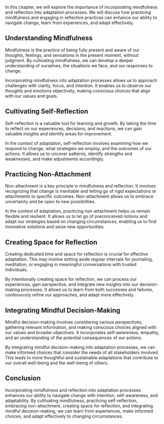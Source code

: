 
In this chapter, we will explore the importance of incorporating mindfulness and reflection into adaptation processes. We will discuss how practicing mindfulness and engaging in reflective practices can enhance our ability to navigate change, learn from experiences, and adapt effectively.

Understanding Mindfulness
-------------------------

Mindfulness is the practice of being fully present and aware of our thoughts, feelings, and sensations in the present moment, without judgment. By cultivating mindfulness, we can develop a deeper understanding of ourselves, the situations we face, and our responses to change.

Incorporating mindfulness into adaptation processes allows us to approach challenges with clarity, focus, and intention. It enables us to observe our thoughts and emotions objectively, making conscious choices that align with our values and goals.

Cultivating Self-Reflection
---------------------------

Self-reflection is a valuable tool for learning and growth. By taking the time to reflect on our experiences, decisions, and reactions, we can gain valuable insights and identify areas for improvement.

In the context of adaptation, self-reflection involves examining how we respond to change, what strategies we employ, and the outcomes of our actions. It allows us to uncover patterns, identify strengths and weaknesses, and make adjustments accordingly.

Practicing Non-Attachment
-------------------------

Non-attachment is a key principle in mindfulness and reflection. It involves recognizing that change is inevitable and letting go of rigid expectations or attachments to specific outcomes. Non-attachment allows us to embrace uncertainty and be open to new possibilities.

In the context of adaptation, practicing non-attachment helps us remain flexible and resilient. It allows us to let go of preconceived notions and adapt our strategies based on changing circumstances, enabling us to find innovative solutions and seize new opportunities.

Creating Space for Reflection
-----------------------------

Creating dedicated time and space for reflection is crucial for effective adaptation. This may involve setting aside regular intervals for journaling, meditation, or engaging in meaningful conversations with trusted individuals.

By intentionally creating space for reflection, we can process our experiences, gain perspective, and integrate new insights into our decision-making processes. It allows us to learn from both successes and failures, continuously refine our approaches, and adapt more effectively.

Integrating Mindful Decision-Making
-----------------------------------

Mindful decision-making involves considering various perspectives, gathering relevant information, and making conscious choices aligned with our values and broader objectives. It incorporates self-awareness, empathy, and an understanding of the potential consequences of our actions.

By integrating mindful decision-making into adaptation processes, we can make informed choices that consider the needs of all stakeholders involved. This leads to more thoughtful and sustainable adaptations that contribute to our overall well-being and the well-being of others.

Conclusion
----------

Incorporating mindfulness and reflection into adaptation processes enhances our ability to navigate change with intention, self-awareness, and adaptability. By cultivating mindfulness, practicing self-reflection, embracing non-attachment, creating space for reflection, and integrating mindful decision-making, we can learn from experiences, make informed choices, and adapt effectively to changing circumstances.
